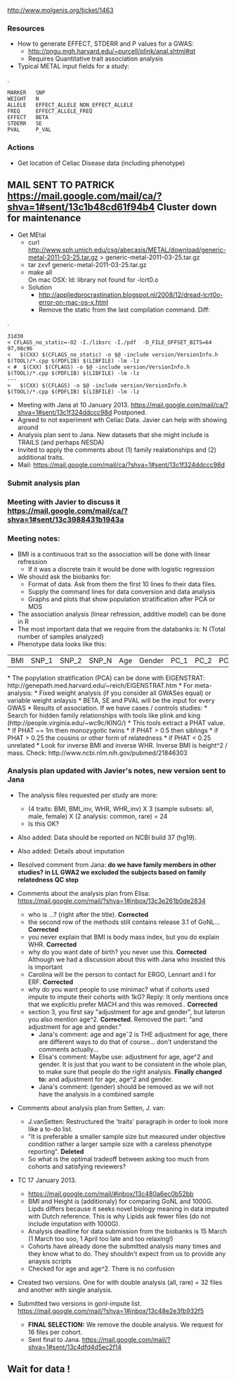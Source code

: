 http://www.molgenis.org/ticket/1463

### Resources
* How to generate EFFECT, STDERR and P values for a GWAS: 
    * http://pngu.mgh.harvard.edu/~purcell/plink/anal.shtml#qt
    * Requires Quantitative trait association analysis
* Typical METAL input fields for a study:

.

    MARKER   SNP
    WEIGHT   N
    ALLELE   EFFECT_ALLELE NON_EFFECT_ALLELE
    FREQ     EFFECT_ALLELE_FREQ
    EFFECT   BETA
    STDERR   SE
    PVAL     P_VAL

### Actions
* Get location of Celiac Disease data (including phenotype)

## MAIL SENT TO PATRICK https://mail.google.com/mail/ca/?shva=1#sent/13c1b48cd61f94b4 Cluster down for maintenance

* Get MEtal  
   * curl http://www.sph.umich.edu/csg/abecasis/METAL/download/generic-metal-2011-03-25.tar.gz > generic-metal-2011-03-25.tar.gz
   * tar zxvf generic-metal-2011-03-25.tar.gz
   * make all  
On mac OSX: ld: library not found for -lcrt0.o  
   * Solution
      * http://appliedprocrastination.blogspot.nl/2008/12/dread-lcrt0o-error-on-mac-os-x.html
      * Remove the static from the last compilation command. Diff:

.

    31d30
    < CFLAGS_no_static=-O2 -I./libsrc -I./pdf  -D_FILE_OFFSET_BITS=64
    97,98c96
    <   $(CXX) $(CFLAGS_no_static) -o $@ -include version/VersionInfo.h $(TOOL)/*.cpp $(PDFLIB) $(LIBFILE) -lm -lz
    < #  $(CXX) $(CFLAGS) -o $@ -include version/VersionInfo.h $(TOOL)/*.cpp $(PDFLIB) $(LIBFILE) -lm -lz
    ---
    > 	$(CXX) $(CFLAGS) -o $@ -include version/VersionInfo.h $(TOOL)/*.cpp $(PDFLIB) $(LIBFILE) -lm -lz

* Meeting with Jana at 10 January 2013. https://mail.google.com/mail/ca/?shva=1#sent/13c1f324ddccc98d Postponed.
* Agreed to not experiment wth Celiac Data. Javier can help with showing around
* Analysis plan sent to Jana. New datasets that she might include is TRAILS (and perhaps NESDA)
* Invited to apply the comments about (1) family realationships and (2) additional traits.
* Mail: https://mail.google.com/mail/ca/?shva=1#sent/13c1f324ddccc98d

### Submit analysis plan
### Meeting with Javier to discuss it https://mail.google.com/mail/ca/?shva=1#sent/13c3988431b1943a

### Meeting notes:
* BMI is a continuous trait so the association will be done with linear refression
    * If it was a discrete train it would be done with logistic regression
* We should ask the biobanks for:
    * Format of data. Ask from them the first 10 lines fo their data files.
    * Supply the command lines for data conversion and data analysis 
    * Graphs and plots that show population stratification after PCA or MDS
* The association analysis (linear refression, additive model) can be done in R
* The most important data that we require from the databanks is: N (Total number of samples analyzed)
* Phenotype data looks like this:
<table>
    <tr>
        <td>BMI</td>
        <td>SNP_1</td>
        <td>SNP_2</td>
        <td>SNP_N</td>
        <td>Age</td>
        <td>Gender</td>
        <td>PC_1</td>
        <td>PC_2</td>
        <td>PC_20</td>
    </tr>
</table>
* The popylation stratification (PCA) can be done with EIGENSTRAT: http://genepath.med.harvard.edu/~reich/EIGENSTRAT.htm
* For meta-analysis:
    * Fixed weight analysis (if you consider all GWASes equal) or variable weight anlaysis
    * BETA, SE and PVAL will be the input for every GWAS
* Results of association. If we have cases / controls studies:
    * Search for hidden family relationships with tools like plink and king (http://people.virginia.edu/~wc9c/KING/)
    * This tools extract a PHAT value. 
    * If PHAT ~= 1m then monozygotic twins
    * if PHAT > 0.5 then siblings
    * if PHAT > 0.25 the cousins or other form of relatedness
    * if PHAT < 0.25 unrelated
* Look for inverse BMI and inverse WHR. Inverse BMI is height^2 / mass. Check: http://www.ncbi.nlm.nih.gov/pubmed/21846303

### Analysis plan updated with Javier's notes, new version sent to Jana

* The analysis files requested per study are more:
    * (4 traits: BMI, BMI_inv, WHR, WHR_inv) X 3 (sample subsets: all, male, female) X (2 analysis: common, rare) = 24
    * Is this OK?
* Also added: Data should be reported on NCBI build 37 (hg19).
* Also added: Details about imputation
* Resolved comment from Jana: **do we have family members in other studies? in LL GWA2 we excluded the subjects based on family relatedness QC step**
* Comments about the analysis plan from Elisa: https://mail.google.com/mail/?shva=1#inbox/13c3e261b0de2834
    * who is ...? (right after the title). **Corrected**
    * the second row of the methods still contains release 3.1 of GoNL... **Corrected**
    * you never explain that BMI is body mass index, but you do explain WHR. **Corrected**
    * why do you want date of birth? you never use this. **Corrected** Although we had a discussion about this with Jana who insisted this is important
    * Carolina will be the person to contact for ERGO, Lennart and I for ERF. **Corrected**
    * why do you want people to use minimac? what if cohorts used impute to impute their cohorts with 1kG? Reply: It only mentions once that we explicitlu prefer MACH and this was removed.. **Corrected**
    * section 3, you first say "adjustment for age and gender", but lateron you also mention age^2. **Corrected**. Removed the part: "and adjustment for age and gender."
        * Jana's comment: age and ageˆ2 is THE adjustment for age, there are different ways to do that of course... don't understand the comments actually...
        * Elisa's comment: Maybe use: adjustment for age, age^2 and gender. It is just that you want to be consistent in the whole plan, to make sure that people do the right analysis. **Finally changed to:** and adjustment for age, age^2 and gender. 
        * Jana's comment: (gender) should be removed as we will not have the analysis in a combined sample

* Comments about analysis plan from Setten, J. van:
    * J.vanSetten: Restructured the 'traits' paragraph in order to look more like a to-do list. 
    * "It is preferable a smaller sample size but measured under objective condition rather a larger sample size with a careless phenotype reporting". **Deleted**
    * So what is the optimal tradeoff between asking too much from cohorts and satisfying reviewers?

* TC 17 January 2013.
    * https://mail.google.com/mail/#inbox/13c480a6ec0b52bb
    * BMI and Height is (additionaly) for comparing GoNL and 1000G. Lipds differs because it seeks novel biology meaning in data imputed with Dutch reference. This is why Lipids ask fewer files (do not include imputation with 1000G).
    * Analysis deadline for data submission from the biobanks is 15 March (1 March too soo, 1 April too late and too relaxing!)
    * Cohorts have already done the submitted analysis many times and they know what to do. They shouldn't expect from us to provide any anaysis scripts
    * Checked for age and age^2. There is no confusion
* Created two versions. One for with double analysis (all, rare) = 32 files and another with single analysis.

* Submitted two versions in gonl-impute list. https://mail.google.com/mail/?shva=1#inbox/13c48e2e3fb932f5
    * **FINAL SELECTION:** We remove the double analysis. We request for 16 files per cohort.
    * Sent final to Jana. https://mail.google.com/mail/?shva=1#sent/13c4dfd4d5ec2f14

## Wait for data !
